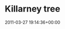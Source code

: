 ---
title:		"Killarney tree"
type:		"photos"
mediatype:		"upload"
location:		"Kerry, Ireland"
date:		"2011-03-27 19:14:36+00:00"
album:		"landscapes"
filename:		"tree-killarney.md"
series:		"kerry"
cl_public_id:		"landscapes/tree-killarney"
cl_version:		1497004743
format:		"tiff"
bytes:		3836764
width:		2151
height:		1440
colours:
- "#E8E8E8"
- "#333333"
- "#7B7B7B"
- "#E6E6E5"
exposure_mode:		"Manual"
program:		"Manual"
aperture:		"3.5"
focal_length:		"18.0 mm"
iso:		"400"
shutter_speed:		"1/640"
metering:		"Center-weighted average"
flash:		"No Flash"
white_balance:		"Custom"
colour_temp:		"4750"
has_crop:		"false"
orientation:		"Horizontal (normal)"
camera_model:		"NIKON D200"
lens_info:		"18-200mm f/3.5-5.6"
artist:		"No artist info"
x_resolution:		"300"
y_resolution:		"300"
---